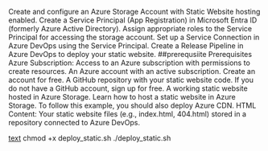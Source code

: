 Create and configure an Azure Storage Account with Static Website hosting enabled.
Create a Service Principal (App Registration) in Microsoft Entra ID (formerly Azure Active Directory).
Assign appropriate roles to the Service Principal for accessing the storage account.
Set up a Service Connection in Azure DevOps using the Service Principal.
Create a Release Pipeline in Azure DevOps to deploy your static website.
##prerequsiite
Prerequisites
Azure Subscription: Access to an Azure subscription with permissions to create resources.
An Azure account with an active subscription. Create an account for free.
A GitHub repository with your static website code. If you do not have a GitHub account, sign up for free.
A working static website hosted in Azure Storage. Learn how to host a static website in Azure Storage. To follow this example, you should also deploy Azure CDN.
HTML Content: Your static website files (e.g., index.html, 404.html) stored in a repository connected to Azure DevOps.

[text](https://learn.microsoft.com/en-us/azure/storage/blobs/storage-blobs-static-site-github-actions?source=recommendations&tabs=openid)
chmod +x deploy_static.sh
./deploy_static.sh